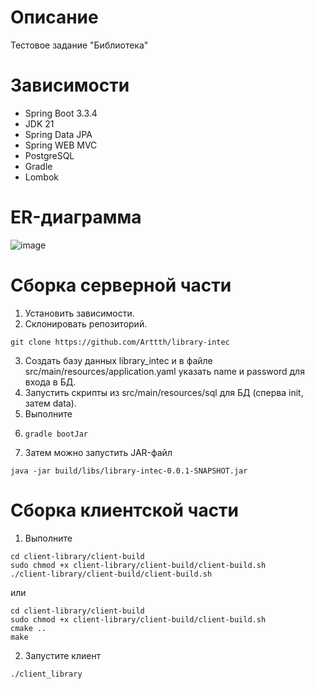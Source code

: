 # Описание
Тестовое задание "Библиотека"
# Зависимости
- Spring Boot 3.3.4
- JDK 21
- Spring Data JPA
- Spring WEB MVC
- PostgreSQL
- Gradle
- Lombok
# ER-диаграмма
![image](https://github.com/user-attachments/assets/567a3dc8-ee31-419f-a0d4-bd452ce3c457)
# Сборка серверной части
1. Установить зависимости.
2. Склонировать репозиторий.
```
git clone https://github.com/Arttth/library-intec
```
3. Создать базу данных library_intec и в файле src/main/resources/application.yaml указать name и password для входа в БД.
4. Запустить скрипты из src/main/resources/sql для БД (сперва init, затем data).
5. Выполните
6. ```
   gradle bootJar
   ```
7. Затем можно запустить JAR-файл
```
java -jar build/libs/library-intec-0.0.1-SNAPSHOT.jar
```
# Сборка клиентской части
1. Выполните
```
cd client-library/client-build
sudo chmod +x client-library/client-build/client-build.sh
./client-library/client-build/client-build.sh
```
или 
```
cd client-library/client-build
sudo chmod +x client-library/client-build/client-build.sh
cmake ..
make
```
2. Запустите клиент
```
./client_library
```




